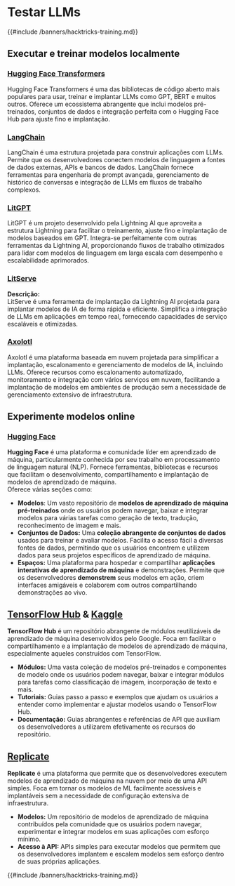 # Testar LLMs

{{#include /banners/hacktricks-training.md}}

## Executar e treinar modelos localmente

### [**Hugging Face Transformers**](https://github.com/huggingface/transformers)

Hugging Face Transformers é uma das bibliotecas de código aberto mais populares para usar, treinar e implantar LLMs como GPT, BERT e muitos outros. Oferece um ecossistema abrangente que inclui modelos pré-treinados, conjuntos de dados e integração perfeita com o Hugging Face Hub para ajuste fino e implantação.

### [**LangChain**](https://github.com/langchain-ai/langchain)

LangChain é uma estrutura projetada para construir aplicações com LLMs. Permite que os desenvolvedores conectem modelos de linguagem a fontes de dados externas, APIs e bancos de dados. LangChain fornece ferramentas para engenharia de prompt avançada, gerenciamento de histórico de conversas e integração de LLMs em fluxos de trabalho complexos.

### [**LitGPT**](https://github.com/Lightning-AI/litgpt)

LitGPT é um projeto desenvolvido pela Lightning AI que aproveita a estrutura Lightning para facilitar o treinamento, ajuste fino e implantação de modelos baseados em GPT. Integra-se perfeitamente com outras ferramentas da Lightning AI, proporcionando fluxos de trabalho otimizados para lidar com modelos de linguagem em larga escala com desempenho e escalabilidade aprimorados.

### [**LitServe**](https://github.com/Lightning-AI/LitServe)

**Descrição:**\
LitServe é uma ferramenta de implantação da Lightning AI projetada para implantar modelos de IA de forma rápida e eficiente. Simplifica a integração de LLMs em aplicações em tempo real, fornecendo capacidades de serviço escaláveis e otimizadas.

### [**Axolotl**](https://github.com/axolotl-ai-cloud/axolotl)

Axolotl é uma plataforma baseada em nuvem projetada para simplificar a implantação, escalonamento e gerenciamento de modelos de IA, incluindo LLMs. Oferece recursos como escalonamento automatizado, monitoramento e integração com vários serviços em nuvem, facilitando a implantação de modelos em ambientes de produção sem a necessidade de gerenciamento extensivo de infraestrutura.

## Experimente modelos online

### [**Hugging Face**](https://huggingface.co/)

**Hugging Face** é uma plataforma e comunidade líder em aprendizado de máquina, particularmente conhecida por seu trabalho em processamento de linguagem natural (NLP). Fornece ferramentas, bibliotecas e recursos que facilitam o desenvolvimento, compartilhamento e implantação de modelos de aprendizado de máquina.\
Oferece várias seções como:

* **Modelos**: Um vasto repositório de **modelos de aprendizado de máquina pré-treinados** onde os usuários podem navegar, baixar e integrar modelos para várias tarefas como geração de texto, tradução, reconhecimento de imagem e mais.
* **Conjuntos de Dados:** Uma **coleção abrangente de conjuntos de dados** usados para treinar e avaliar modelos. Facilita o acesso fácil a diversas fontes de dados, permitindo que os usuários encontrem e utilizem dados para seus projetos específicos de aprendizado de máquina.
* **Espaços:** Uma plataforma para hospedar e compartilhar **aplicações interativas de aprendizado de máquina** e demonstrações. Permite que os desenvolvedores **demonstrem** seus modelos em ação, criem interfaces amigáveis e colaborem com outros compartilhando demonstrações ao vivo.

## [**TensorFlow Hub**](https://www.tensorflow.org/hub) **&** [**Kaggle**](https://www.kaggle.com/)

**TensorFlow Hub** é um repositório abrangente de módulos reutilizáveis de aprendizado de máquina desenvolvidos pelo Google. Foca em facilitar o compartilhamento e a implantação de modelos de aprendizado de máquina, especialmente aqueles construídos com TensorFlow.

* **Módulos:** Uma vasta coleção de modelos pré-treinados e componentes de modelo onde os usuários podem navegar, baixar e integrar módulos para tarefas como classificação de imagem, incorporação de texto e mais.
* **Tutoriais:** Guias passo a passo e exemplos que ajudam os usuários a entender como implementar e ajustar modelos usando o TensorFlow Hub.
* **Documentação:** Guias abrangentes e referências de API que auxiliam os desenvolvedores a utilizarem efetivamente os recursos do repositório.

## [**Replicate**](https://replicate.com/home)

**Replicate** é uma plataforma que permite que os desenvolvedores executem modelos de aprendizado de máquina na nuvem por meio de uma API simples. Foca em tornar os modelos de ML facilmente acessíveis e implantáveis sem a necessidade de configuração extensiva de infraestrutura.

* **Modelos:** Um repositório de modelos de aprendizado de máquina contribuídos pela comunidade que os usuários podem navegar, experimentar e integrar modelos em suas aplicações com esforço mínimo.
* **Acesso à API:** APIs simples para executar modelos que permitem que os desenvolvedores implantem e escalem modelos sem esforço dentro de suas próprias aplicações.

{{#include /banners/hacktricks-training.md}}
